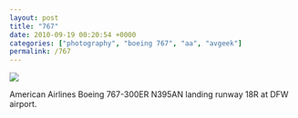 ```yaml
---
layout: post
title: "767"
date: 2010-09-19 00:20:54 +0000
categories: ["photography", "boeing 767", "aa", "avgeek"]
permalink: /767
---
```




![](http://reluctanthacker.rollett.org/sites/default/files/IMGP8350_1.jpg)

American Airlines Boeing 767-300ER N395AN landing runway 18R at DFW
airport.




